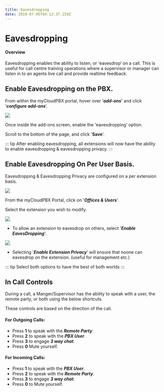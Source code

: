 ```yaml
---
title: Eavesdropping
date: 2019-07-05T04:12:37.159Z
---
```

# Eavesdropping

#### Overview

Eavesdropping enables the ability to listen, or 'eavesdrop‘ on a call.
This is useful for call centre training operations where a supervisor or manager can listen in to an agents live call and provide realtime feedback.

## Enable Eavesdropping on the PBX.

From within the myCloudPBX portal, hover over '_**add-ons**_' and click '_**configure add-ons**_’.

![](/images/addons.png)

Once inside the add-ons screen, enable the 'eavesdropping‘ option.

Scroll to the bottom of the page, and click '**Save**‘.

::: tip
After enabling eavesdropping, all extensions will now have the ability to enable eavesdropping & eavesdropping privacy.
:::

## Enable Eavesdropping On Per User Basis.

Eavesdropping & Eavesdropping Privacy are configured on a per extension basis.

![](/images/officesandusers.png)

From the myCloudPBX Portal, click on '**_Offices & Users_**‘.

Select the extension you wish to modify.

![](/images/eavesdropping_enable.png)

* To allow an extension to eavesdrop on others, select '**_Enable EavesDropping_**'.

![](/images/eavesdropping_privacy.png)

* Selecting '_**Enable Extension Privacy**_‘ will ensure that noone can eavesdrop on the extension. (useful for management etc.)

::: tip
Select both options to have the best of both worlds
:::

## In Call Controls

During a call, a Manger/Supervisor has the ability to speak with a user, the remote party, or both using the below shortcuts.

These controls are based on the direction of the call.

#### **For Outgoing Calls:**
* Press **1** to speak with the _**Remote Party**_.
* Press **2** to speak with the _**PBX User**_.
* Press **3** to engage _**3 way chat**_.
* Press **0** Mute yourself.

#### **For Incoming Calls:**
* Press **1** to speak with the _**PBX User**_.
* Press **2** to speak with the _**Remote Party**_.
* Press **3** to engage _**3 way chat**_.
* Press **0** to Mute yourself.
